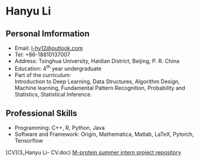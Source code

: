 # Hanyu Li

## Personal Imformation
- Email: l-hy12@outlook.com
- Tel: +86-18810137007
- Address: Tsinghua University, Haidian District, Beijing, P. R. China
- Education: 4<sup>th</sup> year undergraduate
- Part of the curriculum:   
Introduction to Deep Learning, Data Structures, Algorithm Design, Machine learning, Fundamental Pattern Recognition, Probability and Statistics, Statistical Inference.

## Professional Skills	
- Programming: C++, R, Python, Java
- Software and Framework: Origin, Mathematica, Matlab, LaTeX, Pytorch, Tensorflow

[CV](3_Hanyu Li- CV.doc)
[M-protein summer intern project repository](https://github.com/Adamli12/M-protein)
